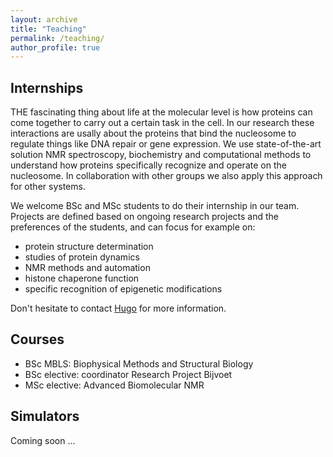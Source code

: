 ```yaml
---
layout: archive
title: "Teaching"
permalink: /teaching/
author_profile: true
---
```



Internships
-------------------------------------------------

THE fascinating thing about life at the molecular level is how proteins can come together to carry out a certain task in the cell. 
In our research these interactions are usally about the proteins that bind the nucleosome to regulate things like DNA repair or gene expression. 
We use state-of-the-art solution NMR spectroscopy, biochemistry and computational methods to understand how proteins specifically recognize and operate on the nucleosome. 
In collaboration with other groups we also apply this approach for other systems.

We welcome BSc and MSc students to do their internship in our team.
Projects are defined based on ongoing research projects and the preferences of the students, and can focus for example on:

* protein structure determination
* studies of protein dynamics
* NMR methods and automation
* histone chaperone function
* specific recognition of epigenetic modifications

Don't hesitate to contact [Hugo](mailto:h.vaningen@uu.nl) for more information.

Courses
-------------------------------------------------

* BSc MBLS: Biophysical Methods and Structural Biology
* BSc elective: coordinator Research Project Bijvoet
* MSc elective: Advanced Biomolecular NMR

Simulators
-------------------------------------------------
Coming soon ...

